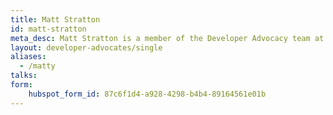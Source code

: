 ```yaml
---
title: Matt Stratton
id: matt-stratton
meta_desc: Matt Stratton is a member of the Developer Advocacy team at Pulumi.
layout: developer-advocates/single
aliases:
  - /matty
talks:
form:
    hubspot_form_id: 87c6f1d4-a928-4298-b4b4-89164561e01b
---
```

